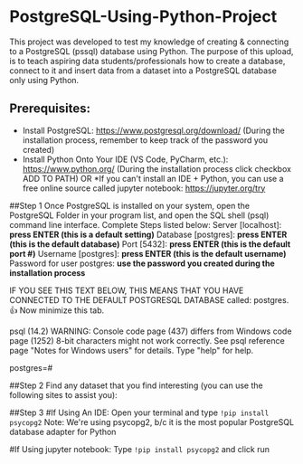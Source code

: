# PostgreSQL-Using-Python-Project

This project was developed to test my knowledge of creating & connecting to a PostgreSQL (pssql) database using Python. The purpose of this upload, is to teach aspiring data
students/professionals how to create a database, connect to it and insert data from a dataset into a PostgreSQL database only using Python.

## Prerequisites:
* Install PostgreSQL: https://www.postgresql.org/download/  (During the installation process, remember to keep track of the password you created)
* Install Python Onto Your IDE (VS Code, PyCharm, etc.): https://www.python.org/ (During the installation process click checkbox ADD TO PATH)
OR
*If you can't install an IDE + Python, you can use a free online source called jupyter notebook: https://jupyter.org/try

##Step 1
Once PostgreSQL is installed on your system, open the PostgreSQL Folder in your program list, and open the SQL shell (psql) command line interface. Complete Steps listed below:
Server [localhost]: **press ENTER (this is a default setting)**
Database [postgres]: **press ENTER (this is the default database)**
Port [5432]: **press ENTER (this is the default port #)**
Username [postgres]: **press ENTER (this is the default username)**
Password for user postgres: **use the password you created during the installation process**

IF YOU SEE THIS TEXT BELOW, THIS MEANS THAT YOU HAVE CONNECTED TO THE DEFAULT POSTGRESQL DATABASE called: postgres. 👍 Now minimize this tab.

psql (14.2)
WARNING: Console code page (437) differs from Windows code page (1252)
         8-bit characters might not work correctly. See psql reference
         page "Notes for Windows users" for details.
Type "help" for help.

postgres=#

##Step 2
Find any dataset that you find interesting (you can use the following sites to assist you):



##Step 3
#If Using An IDE:
Open your terminal and type `!pip install psycopg2`  Note: We're using psycopg2, b/c it is the most popular PostgreSQL database adapter for Python

#If Using jupyter notebook:
Type `!pip install psycopg2` and click run









